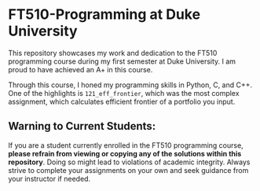 # FT510-Programming at Duke University

This repository showcases my work and dedication to the FT510 programming course during my first semester at Duke University. I am proud to have achieved an A+ in this course.

Through this course, I honed my programming skills in Python, C, and C++. One of the highlights is `121_eff_frontier`, which was the most complex assignment, which calculates efficient frontier of a portfolio you input.

## Warning to Current Students:

If you are a student currently enrolled in the FT510 programming course, **please refrain from viewing or copying any of the solutions within this repository**. Doing so might lead to violations of academic integrity. Always strive to complete your assignments on your own and seek guidance from your instructor if needed.

